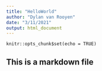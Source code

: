 ```yaml
---
title: "HelloWorld"
author: "Dylan van Rooyen"
date: "3/11/2021"
output: html_document
---
```


```{r setup, include=FALSE}
knitr::opts_chunk$set(echo = TRUE)
```

## This is a markdown file